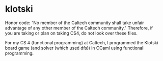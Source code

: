 # klotski

Honor code: “No member of the Caltech community shall take unfair advantage of any other member of the Caltech community." Therefore, if you are taking or plan on taking CS4, do not look over these files.

For my CS 4 (functional programming) at Caltech, I programmed the Klotski board game (and solver (which used dfs)) in OCaml using functional programming.
